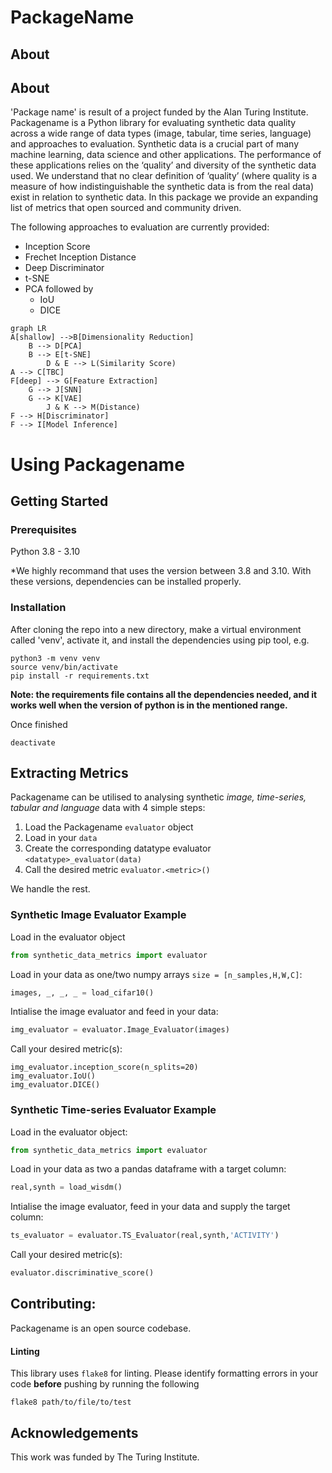 # PackageName
## About
## About
'Package name' is result of a project funded by the Alan Turing Institute. Packagename is a Python library for evaluating synthetic data quality across a wide range of data types (image, tabular, time series, language) and approaches to evaluation. Synthetic data is a crucial part of many machine learning,  data science and other  applications. The performance of these applications relies on the  ‘quality’ and diversity of the synthetic data used. We understand that no clear definition of ‘quality’ (where quality is a measure of how indistinguishable the synthetic data is from the real data) exist in relation to synthetic data. In this package we provide an expanding list of metrics that open sourced and community driven. 

The following approaches to evaluation are currently provided:
- Inception Score
- Frechet Inception Distance
- Deep Discriminator
- t-SNE
- PCA followed by
  - IoU
  - DICE
```mermaid
graph LR
A[shallow] -->B[Dimensionality Reduction]
    B --> D[PCA]
    B --> E[t-SNE]
        D & E --> L(Similarity Score)
A --> C[TBC]
F[deep] --> G[Feature Extraction]
    G --> J[SNN]
    G --> K[VAE]
        J & K --> M(Distance)
F --> H[Discriminator]
F --> I[Model Inference]
```




# Using Packagename

## Getting Started

### Prerequisites

Python 3.8 - 3.10  

*We highly recommand that uses the version between 3.8 and 3.10. With these versions, dependencies can be installed properly.


### Installation

After cloning the repo into a new directory, make a virtual environment called 'venv', activate it, and install the dependencies using pip tool, e.g.

``` shell
python3 -m venv venv
source venv/bin/activate
pip install -r requirements.txt
```

**Note: the requirements file contains all the dependencies needed, and it works well when the version of python is in the mentioned range.**

Once finished   

```
deactivate
```

## Extracting Metrics

Packagename can be utilised to analysing synthetic *image, time-series, tabular and language* data with 4 simple steps:

1) Load the Packagename `evaluator` object
2) Load in your `data`
3) Create the corresponding datatype evaluator `<datatype>_evaluator(data)` 
4) Call the desired metric `evaluator.<metric>()`

We handle the rest.

### Synthetic Image Evaluator Example

Load in the evaluator object
```python
from synthetic_data_metrics import evaluator
```

Load in your data as one/two numpy arrays `size = [n_samples,H,W,C]`:
```python
images, _, _, _ = load_cifar10()
```

Intialise the image evaluator and feed in your data:

```python
img_evaluator = evaluator.Image_Evaluator(images)
```

Call your desired metric(s):
```
img_evaluator.inception_score(n_splits=20)
img_evaluator.IoU()
img_evaluator.DICE()
```


### Synthetic Time-series Evaluator Example

Load in the evaluator object:
```python
from synthetic_data_metrics import evaluator
```

Load in your data as two a pandas dataframe with a target column:

```python
real,synth = load_wisdm()
```

Intialise the image evaluator, feed in your data and supply the target column:
```python
ts_evaluator = evaluator.TS_Evaluator(real,synth,'ACTIVITY')
```

Call your desired metric(s):
```python
evaluator.discriminative_score()
```


## Contributing:
Packagename is an open source codebase.

#### Linting
This library uses `flake8` for linting. Please identify formatting errors in your code **before** pushing by running the following 

```
flake8 path/to/file/to/test
```

## Acknowledgements
This work was funded by The Turing Institute.
